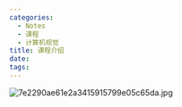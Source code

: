 ```yaml
---
categories:
  - Notes
  - 课程
  - 计算机视觉
title: 课程介绍
date: 
tags:
---
```

![7e2290ae61e2a3415915799e05c65da.jpg](https://cdn.jsdelivr.net/gh/zhengyangWang1/image@main/img/7e2290ae61e2a3415915799e05c65da.jpg)
